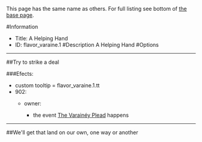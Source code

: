 This page has the same name as others. For full listing see bottom of [the base page](a_helping_hand.md).

#Information
 - Title: A Helping Hand
 - ID: flavor_varaine.1
#Description
A Helping Hand
#Options

___
##Try to strike a deal

###Efects:<ul><li>custom tooltip = flavor_varaine.1.tt</li><li>902:</li><ul><li>owner:</li><ul><li>the event [The Varainéy Plead](../events/the_varainey_plead.md) happens</li></ul></ul></ul>

___
##We'll get that land on our own, one way or another
